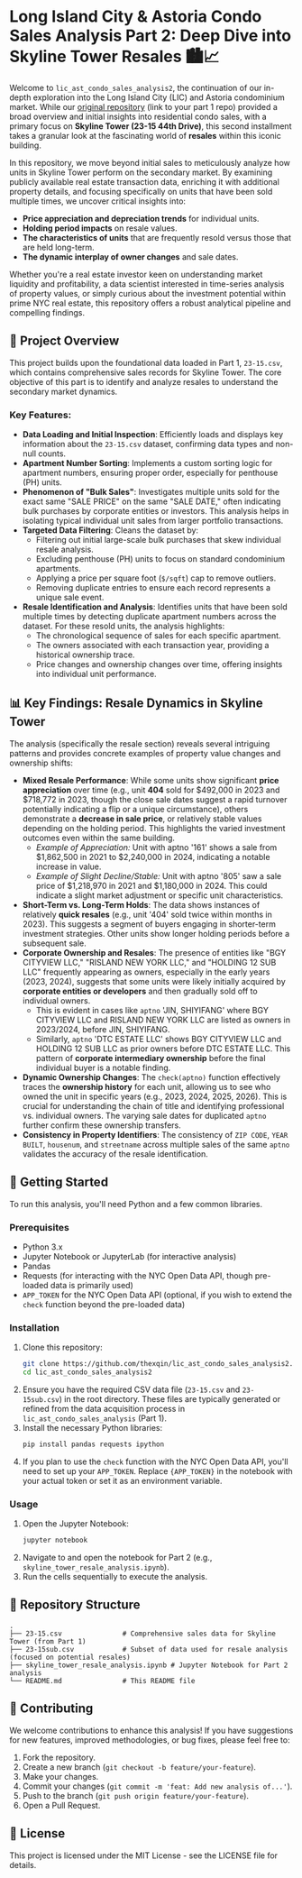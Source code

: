 # Long Island City & Astoria Condo Sales Analysis Part 2: Deep Dive into Skyline Tower Resales 🏙️📈

Welcome to `lic_ast_condo_sales_analysis2`, the continuation of our in-depth exploration into the Long Island City (LIC) and Astoria condominium market. While our [original repository](https://www.google.com/search?q=https://github.com/your-username/lic_ast_condo_sales_analysis) (link to your part 1 repo) provided a broad overview and initial insights into residential condo sales, with a primary focus on **Skyline Tower (23-15 44th Drive)**, this second installment takes a granular look at the fascinating world of **resales** within this iconic building.

In this repository, we move beyond initial sales to meticulously analyze how units in Skyline Tower perform on the secondary market. By examining publicly available real estate transaction data, enriching it with additional property details, and focusing specifically on units that have been sold multiple times, we uncover critical insights into:

  * **Price appreciation and depreciation trends** for individual units.
  * **Holding period impacts** on resale values.
  * **The characteristics of units** that are frequently resold versus those that are held long-term.
  * **The dynamic interplay of owner changes** and sale dates.

Whether you're a real estate investor keen on understanding market liquidity and profitability, a data scientist interested in time-series analysis of property values, or simply curious about the investment potential within prime NYC real estate, this repository offers a robust analytical pipeline and compelling findings.

## 🌟 Project Overview

This project builds upon the foundational data loaded in Part 1, `23-15.csv`, which contains comprehensive sales records for Skyline Tower. The core objective of this part is to identify and analyze resales to understand the secondary market dynamics.

### Key Features:

  * **Data Loading and Initial Inspection**: Efficiently loads and displays key information about the `23-15.csv` dataset, confirming data types and non-null counts.
  * **Apartment Number Sorting**: Implements a custom sorting logic for apartment numbers, ensuring proper order, especially for penthouse (PH) units.
  * **Phenomenon of "Bulk Sales"**: Investigates multiple units sold for the exact same "SALE PRICE" on the same "SALE DATE," often indicating bulk purchases by corporate entities or investors. This analysis helps in isolating typical individual unit sales from larger portfolio transactions.
  * **Targeted Data Filtering**: Cleans the dataset by:
      * Filtering out initial large-scale bulk purchases that skew individual resale analysis.
      * Excluding penthouse (PH) units to focus on standard condominium apartments.
      * Applying a price per square foot (`$/sqft`) cap to remove outliers.
      * Removing duplicate entries to ensure each record represents a unique sale event.
  * **Resale Identification and Analysis**: Identifies units that have been sold multiple times by detecting duplicate apartment numbers across the dataset. For these resold units, the analysis highlights:
      * The chronological sequence of sales for each specific apartment.
      * The owners associated with each transaction year, providing a historical ownership trace.
      * Price changes and ownership changes over time, offering insights into individual unit performance.

## 📊 Key Findings: Resale Dynamics in Skyline Tower

The analysis (specifically the resale section) reveals several intriguing patterns and provides concrete examples of property value changes and ownership shifts:

  * **Mixed Resale Performance**: While some units show significant **price appreciation** over time (e.g., unit **404** sold for $492,000 in 2023 and $718,772 in 2023, though the close sale dates suggest a rapid turnover potentially indicating a flip or a unique circumstance), others demonstrate a **decrease in sale price**, or relatively stable values depending on the holding period. This highlights the varied investment outcomes even within the same building.
      * *Example of Appreciation:* Unit with aptno '161' shows a sale from $1,862,500 in 2021 to $2,240,000 in 2024, indicating a notable increase in value.
      * *Example of Slight Decline/Stable:* Unit with aptno '805' saw a sale price of $1,218,970 in 2021 and $1,180,000 in 2024. This could indicate a slight market adjustment or specific unit characteristics.
  * **Short-Term vs. Long-Term Holds**: The data shows instances of relatively **quick resales** (e.g., unit '404' sold twice within months in 2023). This suggests a segment of buyers engaging in shorter-term investment strategies. Other units show longer holding periods before a subsequent sale.
  * **Corporate Ownership and Resales**: The presence of entities like "BGY CITYVIEW LLC," "RISLAND NEW YORK LLC," and "HOLDING 12 SUB LLC" frequently appearing as owners, especially in the early years (2023, 2024), suggests that some units were likely initially acquired by **corporate entities or developers** and then gradually sold off to individual owners.
      * This is evident in cases like `aptno` 'JIN, SHIYIFANG' where BGY CITYVIEW LLC and RISLAND NEW YORK LLC are listed as owners in 2023/2024, before JIN, SHIYIFANG.
      * Similarly, `aptno` 'DTC ESTATE LLC' shows BGY CITYVIEW LLC and HOLDING 12 SUB LLC as prior owners before DTC ESTATE LLC. This pattern of **corporate intermediary ownership** before the final individual buyer is a notable finding.
  * **Dynamic Ownership Changes**: The `check(aptno)` function effectively traces the **ownership history** for each unit, allowing us to see who owned the unit in specific years (e.g., 2023, 2024, 2025, 2026). This is crucial for understanding the chain of title and identifying professional vs. individual owners. The varying sale dates for duplicated `aptno` further confirm these ownership transfers.
  * **Consistency in Property Identifiers**: The consistency of `ZIP CODE`, `YEAR BUILT`, `housenum`, and `streetname` across multiple sales of the same `aptno` validates the accuracy of the resale identification.

## 🚀 Getting Started

To run this analysis, you'll need Python and a few common libraries.

### Prerequisites

  * Python 3.x
  * Jupyter Notebook or JupyterLab (for interactive analysis)
  * Pandas
  * Requests (for interacting with the NYC Open Data API, though pre-loaded data is primarily used)
  * `APP_TOKEN` for the NYC Open Data API (optional, if you wish to extend the `check` function beyond the pre-loaded data)

### Installation

1.  Clone this repository:
    ```bash
    git clone https://github.com/thexqin/lic_ast_condo_sales_analysis2.git
    cd lic_ast_condo_sales_analysis2
    ```
2.  Ensure you have the required CSV data file (`23-15.csv` and `23-15sub.csv`) in the root directory. These files are typically generated or refined from the data acquisition process in `lic_ast_condo_sales_analysis` (Part 1).
3.  Install the necessary Python libraries:
    ```bash
    pip install pandas requests ipython
    ```
4.  If you plan to use the `check` function with the NYC Open Data API, you'll need to set up your `APP_TOKEN`. Replace `{APP_TOKEN}` in the notebook with your actual token or set it as an environment variable.

### Usage

1.  Open the Jupyter Notebook:
    ```bash
    jupyter notebook
    ```
2.  Navigate to and open the notebook for Part 2 (e.g., `skyline_tower_resale_analysis.ipynb`).
3.  Run the cells sequentially to execute the analysis.

## 📂 Repository Structure

```
.
├── 23-15.csv               # Comprehensive sales data for Skyline Tower (from Part 1)
├── 23-15sub.csv            # Subset of data used for resale analysis (focused on potential resales)
├── skyline_tower_resale_analysis.ipynb # Jupyter Notebook for Part 2 analysis
└── README.md               # This README file
```

## 🤝 Contributing

We welcome contributions to enhance this analysis\! If you have suggestions for new features, improved methodologies, or bug fixes, please feel free to:

1.  Fork the repository.
2.  Create a new branch (`git checkout -b feature/your-feature`).
3.  Make your changes.
4.  Commit your changes (`git commit -m 'feat: Add new analysis of...'`).
5.  Push to the branch (`git push origin feature/your-feature`).
6.  Open a Pull Request.

## 📜 License

This project is licensed under the MIT License - see the LICENSE file for details.

